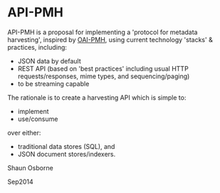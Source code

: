 # API-PMH

API-PMH is a proposal for implementing a 'protocol for metadata harvesting', inspired by [OAI-PMH](http://www.openarchives.org/pmh/), using current technology 'stacks' & practices, including:

* JSON data by default
* REST API (based on 'best practices' including usual HTTP requests/responses, mime types, and sequencing/paging)
* to be streaming capable

The rationale is to create a harvesting API which is simple to:
* implement
* use/consume 

over either:
* traditional data stores (SQL), and
* JSON document stores/indexers.   


Shaun Osborne

Sep2014
